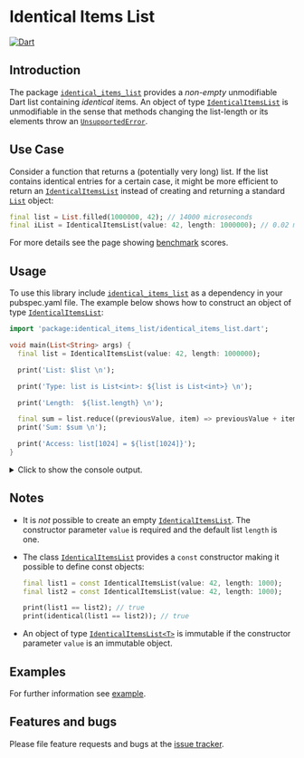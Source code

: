 
# Identical Items List
[![Dart](https://github.com/simphotonics/identical_items_list/actions/workflows/dart.yml/badge.svg)](https://github.com/simphotonics/identical_items_list/actions/workflows/dart.yml)


## Introduction

The package [`identical_items_list`][identical_items_list] provides
a *non-empty* unmodifiable Dart list containing *identical*
items. An object of type [`IdenticalItemsList`][IdenticalItemsList] is
unmodifiable in the sense that methods changing the list-length or its
elements throw an [`UnsupportedError`][UnsupportedError].


## Use Case

Consider a function that returns a (potentially very long) list. If
the list contains identical entries for a certain case,
it might be more efficient to return an
[`IdenticalItemsList`][IdenticalItemsList] instead of
creating and returning a standard [`List`][List] object:
```Dart
final list = List.filled(1000000, 42); // 14000 microseconds
final iList = IdenticalItemsList(value: 42, length: 1000000); // 0.02 microseconds
```
For more details see the page showing [benchmark][benchmark] scores.


## Usage

To use this library include [`identical_items_list`][identical_items_list]
as a dependency in your pubspec.yaml file. The
example below shows how to construct an object of type
[`IdenticalItemsList`][IdenticalItemsList]:

```Dart
import 'package:identical_items_list/identical_items_list.dart';

void main(List<String> args) {
  final list = IdenticalItemsList(value: 42, length: 1000000);

  print('List: $list \n');

  print('Type: list is List<int>: ${list is List<int>} \n');

  print('Length:  ${list.length} \n');

  final sum = list.reduce((previousValue, item) => previousValue + item);
  print('Sum: $sum \n');

  print('Access: list[1024] = ${list[1024]}');
}
```

<details> <summary> Click to show the console output. </summary>

```Console
$ dart example/bin/example.dart
List: [42, 42, 42, 42, 42, ..., 42, 42]

Type: is List<int>: true

Length: 1000000

Sum: 42000000

Access: list[1024] = 42
```
</details>

## Notes

* It is *not* possible to create an
empty [`IdenticalItemsList`][IdenticalItemsList]. The constructor parameter
`value` is required and the default list `length` is one.

* The class [`IdenticalItemsList`][IdenticalItemsList] provides a `const`
constructor making it possible to define const objects:
  ```Dart
  final list1 = const IdenticalItemsList(value: 42, length: 1000);
  final list2 = const IdenticalItemsList(value: 42, length: 1000);

  print(list1 == list2); // true
  print(identical(list1 == list2)); // true
  ```

*  An object of type [`IdenticalItemsList<T>`][IdenticalItemsList] is immutable if the
constructor parameter `value` is an immutable object.

## Examples

For further information see [example].

## Features and bugs

Please file feature requests and bugs at the [issue tracker].

[issue tracker]: https://github.com/simphotonics/identical_items_list/issues

[benchmark]: https://github.com/simphotonics/identical_items_list/tree/main/benchmark

[collections]: https://api.dart.dev/stable/dart-collection/dart-collection-library.html

[example]: https://github.com/simphotonics/identical_items_list/tree/main/example

[identical_items_list]: https://pub.dev/packages/identical_items_list

[IdenticalItemsList]: https://pub.dev/documentation/identical_items_list/latest/identical_items_list/IdenticalItemsList-class.html

[IdenticalItemsIterable]: https://pub.dev/documentation/identical_items_list/latest/identical_items_list/IdenticalItemsIterable-class.html

[IdenticalItemsIterator]: https://pub.dev/documentation/identical_items_list/latest/identical_items_list/IdenticalItemsIterator-class.html

[List]:https://api.dart.dev/dart-core/List-class.html

[UnsupportedError]: https://api.dart.dev/dart-core/UnsupportedError-class.html
